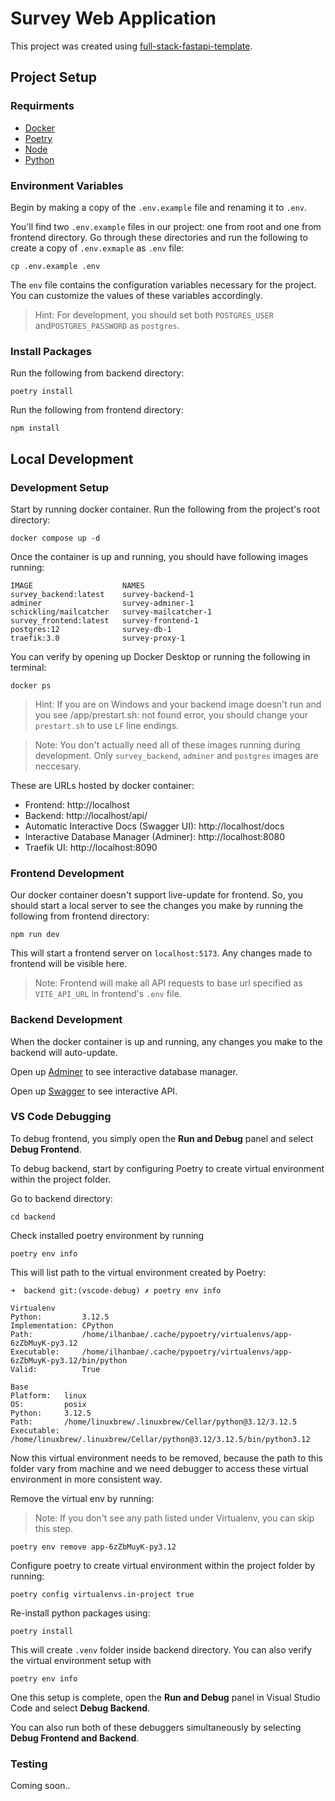 # Survey Web Application

This project was created using [full-stack-fastapi-template](https://github.com/fastapi/full-stack-fastapi-template).

## Project Setup

### Requirments
* [Docker](https://docs.docker.com/engine/install/)
* [Poetry](https://python-poetry.org/docs/)
* [Node](https://nodejs.org/en/download/package-manager)
* [Python](https://www.python.org/downloads/?ref=blog.latitude.so)

### Environment Variables

Begin by making a copy of the `.env.example` file and renaming it to `.env`.

You'll find two `.env.example` files in our project: one from root and one from frontend directory. Go through these directories and run the following to create a copy of `.env.exmaple` as `.env` file:
```
cp .env.example .env
```

The `env` file contains the configuration variables necessary for the project. You can customize the values of these variables accordingly.

> Hint: For development, you should set both `POSTGRES_USER` and`POSTGRES_PASSWORD` as `postgres`.


### Install Packages

Run the following from backend directory:
```
poetry install
```

Run the following from frontend directory:
```
npm install
```

## Local Development 

### Development Setup

Start by running docker container. Run the following from the project's root directory:
```
docker compose up -d
```

Once the container is up and running, you should have following images running:
```
IMAGE                    NAMES
survey_backend:latest    survey-backend-1
adminer                  survey-adminer-1
schickling/mailcatcher   survey-mailcatcher-1
survey_frontend:latest   survey-frontend-1
postgres:12              survey-db-1
traefik:3.0              survey-proxy-1
```

You can verify by opening up Docker Desktop or running the following in terminal:
```
docker ps
```
> Hint: If you are on Windows and your backend image doesn't run and you see /app/prestart.sh: not found error, you should change your `prestart.sh` to use `LF` line endings.

> Note: You don't actually need all of these images running during development. Only `survey_backend`, `adminer` and `postgres` images are neccesary.

These are URLs hosted by docker container:
* Frontend: http://localhost
* Backend: http://localhost/api/
* Automatic Interactive Docs (Swagger UI): http://localhost/docs
* Interactive Database Manager (Adminer): http://localhost:8080
* Traefik UI: http://localhost:8090

### Frontend Development

Our docker container doesn't support live-update for frontend. So, you should start a local server to see the changes you make by running the following from frontend directory:
```
npm run dev
```

This will start a frontend server on `localhost:5173`. Any changes made to frontend will be visible here.

> Note: Frontend will make all API requests to base url specified as `VITE_API_URL` in frontend's `.env` file.

### Backend Development

When the docker container is up and running, any changes you make to the backend will auto-update.

Open up [Adminer](http://localhost:8080) to see interactive database manager.

Open up [Swagger](http://localhost/docs) to see interactive API.

### VS Code Debugging

To debug frontend, you simply open the **Run and Debug** panel and select **Debug Frontend**.

To debug backend, start by configuring Poetry to create virtual environment within the project folder.

Go to backend directory:
```
cd backend
```

Check installed poetry environment by running
```
poetry env info
```
This will list path to the virtual environment created by Poetry:
```
➜  backend git:(vscode-debug) ✗ poetry env info

Virtualenv
Python:         3.12.5
Implementation: CPython
Path:           /home/ilhanbae/.cache/pypoetry/virtualenvs/app-6zZbMuyK-py3.12
Executable:     /home/ilhanbae/.cache/pypoetry/virtualenvs/app-6zZbMuyK-py3.12/bin/python
Valid:          True

Base
Platform:   linux
OS:         posix
Python:     3.12.5
Path:       /home/linuxbrew/.linuxbrew/Cellar/python@3.12/3.12.5
Executable: /home/linuxbrew/.linuxbrew/Cellar/python@3.12/3.12.5/bin/python3.12
```

Now this virtual environment needs to be removed, because the path to this folder vary from machine and we need debugger to access these virtual environment in more consistent way. 


Remove the virtual env by running:
> Note: If you don't see any path listed under Virtualenv, you can skip this step.
```
poetry env remove app-6zZbMuyK-py3.12
``` 

Configure poetry to create virtual environment within the project folder by running:

```
poetry config virtualenvs.in-project true
```

Re-install python packages using:
```
poetry install
```

This will create `.venv` folder inside backend directory. You can also verify the virtual environment setup with 
```
poetry env info
```

One this setup is complete, open the **Run and Debug** panel in Visual Studio Code and select **Debug Backend**.

You can also run both of these debuggers simultaneously by selecting **Debug Frontend and Backend**.

### Testing
Coming soon..

